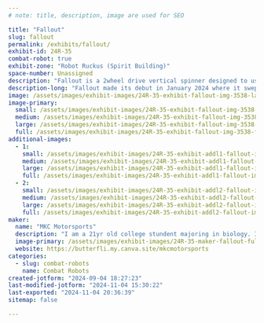 ```yaml
---
# note: title, description, image are used for SEO

title: "Fallout"
slug: fallout
permalink: /exhibits/fallout/
exhibit-id: 24R-35
combat-robot: true
exhibit-zone: "Robot Ruckus (Spirit Building)"
space-number: Unassigned
description: "Fallout is a 2wheel drive vertical spinner designed to use the other robot's inertia against itself."
description-long: "Fallout made its debut in January 2024 where it swept the field. Since then the robot has competed in Nationals where it tied for 7th, finished 3rd after catching on fire and being completely rebuilt in a tournament, and won the last tournament it competed in. It's combat record is currently 20-4. The primary deviations from the original Baby Nautiloid kit include: radioactive paint job, optional bane bots rubber wheels, different weapon motors, optional fork configuration, and magnets for downforce on a metal floor. "
image: /assets/images/exhibit-images/24R-35-exhibit-fallout-img-3538-large.jpeg
image-primary: 
  small: /assets/images/exhibit-images/24R-35-exhibit-fallout-img-3538-small.jpeg
  medium: /assets/images/exhibit-images/24R-35-exhibit-fallout-img-3538-medium.jpeg
  large: /assets/images/exhibit-images/24R-35-exhibit-fallout-img-3538-large.jpeg
  full: /assets/images/exhibit-images/24R-35-exhibit-fallout-img-3538-full.jpeg
additional-images: 
  - 1:
    small: /assets/images/exhibit-images/24R-35-exhibit-addl1-fallout-img-2665-small.jpeg
    medium: /assets/images/exhibit-images/24R-35-exhibit-addl1-fallout-img-2665-medium.jpeg
    large: /assets/images/exhibit-images/24R-35-exhibit-addl1-fallout-img-2665-large.jpeg
    full: /assets/images/exhibit-images/24R-35-exhibit-addl1-fallout-img-2665-full.jpeg
  - 2:
    small: /assets/images/exhibit-images/24R-35-exhibit-addl2-fallout-img-2665-3510-small.jpeg
    medium: /assets/images/exhibit-images/24R-35-exhibit-addl2-fallout-img-2665-3510-medium.jpeg
    large: /assets/images/exhibit-images/24R-35-exhibit-addl2-fallout-img-2665-3510-large.jpeg
    full: /assets/images/exhibit-images/24R-35-exhibit-addl2-fallout-img-2665-3510-full.jpeg
maker: 
  name: "MKC Motorsports"
  description: "I am a 21yr old college stundent majoring in biology. I am just starting my second year of competitive combat robotics after a successful first year with a trip to nationals in California. I started working with kits and modifying them but now am moving into desining my own robots from scratch and plan to sell my own kit in the near future. Before I got into combat robotics I raced competitively with rc cars where the origins of MKC Motorsports comes from. I even have a website for the team which currently includes about six active robots."
  image-primary: /assets/images/exhibit-images/24R-35-maker-fallout-fullsizer-medium.jpeg
  website: https://butterfli.my.canva.site/mkcmotorsports
categories: 
  - slug: combat-robots
    name: Combat Robots
created-jotform: "2024-09-04 18:27:23"
last-modified-jotform: "2024-11-04 15:30:22"
last-exported: "2024-11-04 20:36:39"
sitemap: false

---
```

